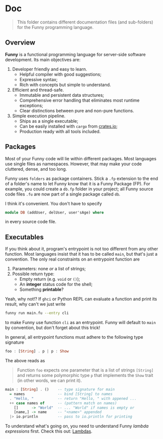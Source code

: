 # Doc

> This folder contains different documentation files (and sub-folders) for the
> Funny programming language.

## Overview

**Funny** is a functional programming language for server-side software
development. Its main objectives are:

1. Developer friendly and easy to learn.
   - Helpful compiler with good suggestions;
   - Expressive syntax;
   - Rich with concepts but simple to understand.
2. Efficient and thread-safe.
   - Immutable and persistent data structures;
   - Comprehensive error handling that eliminates most runtime exceptions;
   - Clear distinctions between pure and non-pure functions.
3. Simple execution pipeline.
   - Ships as a single executable;
   - Can be easily installed with `cargo` from [crates.io](https://crates.io/);
   - Production ready with all tools included.

## Packages

Most of your Funny code will lie within different packages. Most languages use
single files as namespaces. However, that may make your code cluttered, dense,
and too long.

Funny uses `folders` as package containers. Stick a `.fp` extension to the end
of a folder's name to let Funny know that it is a Funny Package (FP). For
example, you could create a `db.fp` folder in your project; all Funny source
code files `.fu` are now part of a single package called `db`.

I think it's convenient. You don't have to specify

```hs
module DB (addUser, delUser, user'sAge) where
```

in every source code file.

## Executables

If you think about it, program's entrypoint is not too different from any other
function. Most languages insist that it has to be called `main`, but that's just
a convention. The only real constraints on an entrypoint function are

1. Parameters: none _or_ a list of strings;
2. Possible return type:
   - Empty return (e.g. `void` or `()`);
   - An **integer** status code for the shell;
   - Something **printable**?

Yeah, why not!? If `ghci` or Python REPL can evaluate a function and print its
result, why can't we just write

```bash
funny run main.fu --entry cli
```

to make Funny use function `cli` as an entrypoint. Funny will default to `main`
by convention, but don't forget about this trick!

In general, all entrypoint functions must adhere to the following type signature

```hs
foo : [String] . p | p : Show
```

The above reads as

> Function `foo` expects one parameter that is a list of strings `[String]` and
> returns some polymorphic type `p` that implements the `Show` trait (in other
> words, we can print it).

```hs
main : [String] . ()    -- type signature for main
  = names               -- bind [String] to names
  . "Hello, "           -- return "Hello, " with appened ...
  ++ case names of      -- (pattern match on names)
    []      -> "World"  -- ... "World" if names is empty or
    [name,] -> name     -- "<name>" appended
  |> io.println         -- pass to io.println for printing
```

To understand what's going on, you need to understand Funny _lambda expressions_
first. Check this out: [Lambdas](Lambda.md).
